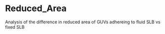 # Reduced_Area
Analysis of the difference in reduced area of GUVs adhereing to fluid SLB vs fixed SLB
